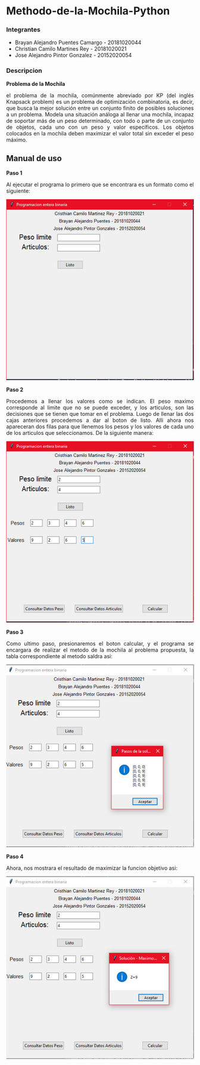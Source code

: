 # Methodo-de-la-Mochila-Python

### Integrantes
- Brayan Alejandro Puentes Camargo - 20181020044
- Christian Camilo Martines Rey    - 20181020021
- Jose Alejandro Pintor Gonzalez   - 20152020054

### Descripcion

**Problema de la Mochila**
<p align= "Justify">el problema de la mochila, comúnmente abreviado por KP (del inglés Knapsack problem) es un problema de optimización combinatoria, es decir, que busca la mejor solución entre un conjunto finito de posibles soluciones a un problema. Modela una situación análoga al llenar una mochila, incapaz de soportar más de un peso determinado, con todo o parte de un conjunto de objetos, cada uno con un peso y valor específicos. Los objetos colocados en la mochila deben maximizar el valor total sin exceder el peso máximo.<p/> 

## Manual de uso

**Paso 1**

<p align= "Justify">Al ejecutar el programa lo primero que se encontrara es un formato como el siguiente:<p/>

![alt text](https://github.com/AlejandroPuentes/Methodo-de-la-Mochila-Python/blob/master/Imagen1.jpeg)


**Paso 2**

<p align= "Justify">Procedemos a llenar los valores como se indican. El peso maximo corresponde al limite que no se puede exceder, y los articulos, son las decisiones que se tienen que tomar en el problema. Luego de llenar las dos cajas anteriores procedemos a dar al boton de listo. Alli ahora nos apareceran dos filas para que llenemos los pesos y los valores de cada uno de los articulos que seleccionamos. De la siguiente manera:<p/> 

![alt text](https://github.com/AlejandroPuentes/Methodo-de-la-Mochila-Python/blob/master/Imagen2.jpeg) 

**Paso 3**

<p align= "Justify">Como ultimo paso, presionaremos el boton calcular, y el programa se encargara de realizar el metodo de la mochila al problema propuesta, la tabla correspondiente al metodo saldra asi:<p/>

![alt text](https://github.com/AlejandroPuentes/Methodo-de-la-Mochila-Python/blob/master/Imagen3.jpeg) 

**Paso 4**

<p align= "Justify">Ahora, nos mostrara el resultado de maximizar la funcion objetivo asi:<p/>

![alt text](https://github.com/AlejandroPuentes/Methodo-de-la-Mochila-Python/blob/master/Imagen4.jpeg) 
